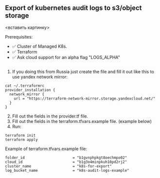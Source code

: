 ## Export of kubernetes audit logs to s3/object storage

<вставить картинку>


Prerequisites:
- ✅ Cluster of Managed K8s.
- ✅ Terraform
- ✅ Ask cloud support for an alpha flag "LOGS_ALPHA"

##
1) If you doing this from Russia just create the file and fill it out like this to use yandex network mirror:
```
cat ~/.terraformrc
provider_installation {
  network_mirror {
    url = "https://terraform-network-mirror.storage.yandexcloud.net/"
  }
}
```
2) Fill out the fields in the provider.tf file.
3) Fill out the fields in the terraform.tfvars.example file. (example below)
4) Run:

```
terraform init
terraform apply
```


Example of terraform.tfvars.example file:

```
folder_id                      = "b1gvnphpkgt8oechmpo02"
cloud_id                       = "b1g3o4minpkuh10pd2rj2"
cluster_name                   = "k8s-for-export"
log_bucket_name                = "k8s-audit-logs-example"

```